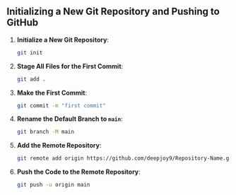 ## Initializing a New Git Repository and Pushing to GitHub

1. **Initialize a New Git Repository**:
    ```sh
    git init
    ```

2. **Stage All Files for the First Commit**:
    ```sh
    git add .
    ```

3. **Make the First Commit**:
    ```sh
    git commit -m "first commit"
    ```

4. **Rename the Default Branch to `main`**:
    ```sh
    git branch -M main
    ```

5. **Add the Remote Repository**:
    ```sh
    git remote add origin https://github.com/deepjoy9/Repository-Name.git
    ```

6. **Push the Code to the Remote Repository**:
    ```sh
    git push -u origin main
    ```
